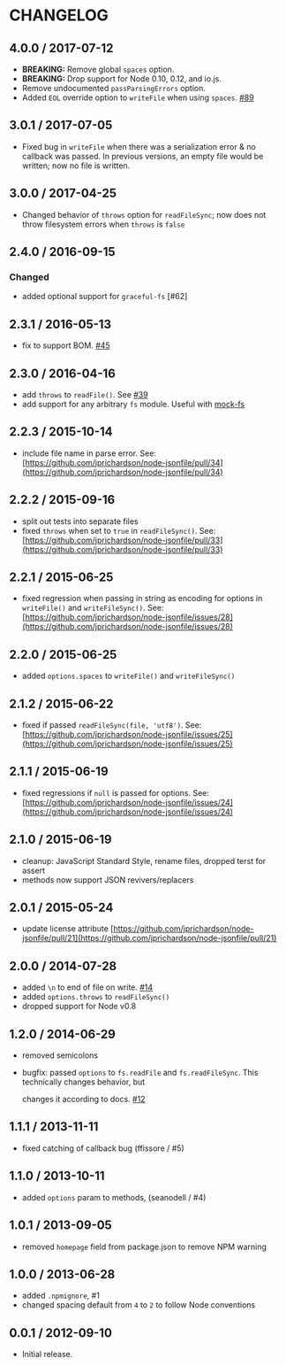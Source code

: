 # CHANGELOG

## 4.0.0 / 2017-07-12

* **BREAKING:** Remove global `spaces` option.
* **BREAKING:** Drop support for Node 0.10, 0.12, and io.js.
* Remove undocumented `passParsingErrors` option.
* Added `EOL` override option to `writeFile` when using `spaces`. [\#89](https://github.com/jprichardson/node-jsonfile/pull/89)

## 3.0.1 / 2017-07-05

* Fixed bug in `writeFile` when there was a serialization error & no callback was passed. In previous versions, an empty file would be written; now no file is written.

## 3.0.0 / 2017-04-25

* Changed behavior of `throws` option for `readFileSync`; now does not throw filesystem errors when `throws` is `false`

## 2.4.0 / 2016-09-15

### Changed

* added optional support for `graceful-fs` \[\#62\]

## 2.3.1 / 2016-05-13

* fix to support BOM. [\#45](https://github.com/jprichardson/node-jsonfile/issues/45)

## 2.3.0 / 2016-04-16

* add `throws` to `readFile()`. See [\#39](https://github.com/jprichardson/node-jsonfile/pull/39)
* add support for any arbitrary `fs` module. Useful with [mock-fs](https://www.npmjs.com/package/mock-fs)

## 2.2.3 / 2015-10-14

* include file name in parse error. See: [https://github.com/jprichardson/node-jsonfile/pull/34](https://github.com/jprichardson/node-jsonfile/pull/34)

## 2.2.2 / 2015-09-16

* split out tests into separate files
* fixed `throws` when set to `true` in `readFileSync()`. See: [https://github.com/jprichardson/node-jsonfile/pull/33](https://github.com/jprichardson/node-jsonfile/pull/33)

## 2.2.1 / 2015-06-25

* fixed regression when passing in string as encoding for options in `writeFile()` and `writeFileSync()`. See: [https://github.com/jprichardson/node-jsonfile/issues/28](https://github.com/jprichardson/node-jsonfile/issues/28)

## 2.2.0 / 2015-06-25

* added `options.spaces` to `writeFile()` and `writeFileSync()`

## 2.1.2 / 2015-06-22

* fixed if passed `readFileSync(file, 'utf8')`. See: [https://github.com/jprichardson/node-jsonfile/issues/25](https://github.com/jprichardson/node-jsonfile/issues/25)

## 2.1.1 / 2015-06-19

* fixed regressions if `null` is passed for options. See: [https://github.com/jprichardson/node-jsonfile/issues/24](https://github.com/jprichardson/node-jsonfile/issues/24)

## 2.1.0 / 2015-06-19

* cleanup: JavaScript Standard Style, rename files, dropped terst for assert
* methods now support JSON revivers/replacers

## 2.0.1 / 2015-05-24

* update license attribute [https://github.com/jprichardson/node-jsonfile/pull/21](https://github.com/jprichardson/node-jsonfile/pull/21)

## 2.0.0 / 2014-07-28

* added `\n` to end of file on write. [\#14](https://github.com/jprichardson/node-jsonfile/pull/14)
* added `options.throws` to `readFileSync()`
* dropped support for Node v0.8

## 1.2.0 / 2014-06-29

* removed semicolons
* bugfix: passed `options` to `fs.readFile` and `fs.readFileSync`. This technically changes behavior, but

  changes it according to docs. [\#12](https://github.com/jprichardson/node-jsonfile/issues/12)

## 1.1.1 / 2013-11-11

* fixed catching of callback bug \(ffissore / \#5\)

## 1.1.0 / 2013-10-11

* added `options` param to methods, \(seanodell / \#4\)

## 1.0.1 / 2013-09-05

* removed `homepage` field from package.json to remove NPM warning

## 1.0.0 / 2013-06-28

* added `.npmignore`, \#1
* changed spacing default from `4` to `2` to follow Node conventions

## 0.0.1 / 2012-09-10

* Initial release.

